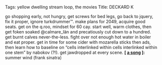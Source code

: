 Tags: yellow dwelling stream loop, the movies
Title: DECKARD K
  
go shopping early, not hungry, get screws for bed legs, go back to jquery, fix it proper, ignore turkdrummer™. make plans for 2049, acquire good seats. get on the q.roo, mindset for 60 cay. start well, warm clothes, then get foken soaked @calmare_län and precatiously cut down to a hundred. get burnt calves never-the-less. fight over not enough hot water in boiler and eat proper. get in time for some cider with mozarella sticks then ads, then learn how to baseline on “cells interlinked within cells interlinked within one stem” by nabokov (?!). get jawdropped at every scene.
**[ [a song](https://open.spotify.com/track/27k45gakYK0F23ucvEgQvH) ]:** summer wind (frank sinatra)